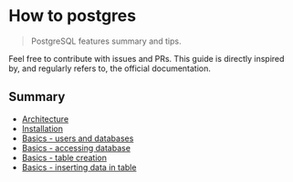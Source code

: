 # How to postgres

> PostgreSQL features summary and tips.

Feel free to contribute with issues and PRs.
This guide is directly inspired by, and regularly refers to,
the official documentation.

## Summary

- [Architecture](./architecture.md)
- [Installation](./installation.md)
- [Basics - users and databases](./basics/users_database.md)
- [Basics - accessing database](./basics/accessing_database.md)
- [Basics - table creation](./basics/table_creation.md)
- [Basics - inserting data in table](./basics/inserting_data.md)
